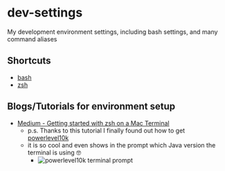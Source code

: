 # dev-settings
My development environment settings, including bash settings, and many command aliases

## Shortcuts
- [bash](bash)
- [zsh](zsh)

## Blogs/Tutorials for environment setup
- [Medium - Getting started with zsh on a Mac Terminal](https://medium.com/@luzhenna/getting-started-with-zsh-on-a-macbook-bd1c98c6f383)
  - p.s. Thanks to this tutorial I finally found out how to get [powerlevel10k]([url](https://github.com/romkatv/powerlevel10k)https://github.com/romkatv/powerlevel10k)
  - it is so cool and even shows in the prompt which Java version the terminal is using 🤓
    - ![powerlevel10k terminal prompt](https://github.com/bazzani/dev-settings/assets/2152194/33ddb8bd-3994-41af-9975-efb49a6574d4)
